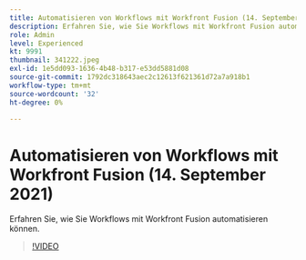 ```yaml
---
title: Automatisieren von Workflows mit Workfront Fusion (14. September 2021)
description: Erfahren Sie, wie Sie Workflows mit Workfront Fusion automatisieren können.
role: Admin
level: Experienced
kt: 9991
thumbnail: 341222.jpeg
exl-id: 1e5dd093-1636-4b48-b317-e53dd5881d08
source-git-commit: 1792dc318643aec2c12613f621361d72a7a918b1
workflow-type: tm+mt
source-wordcount: '32'
ht-degree: 0%

---
```


# Automatisieren von Workflows mit Workfront Fusion (14. September 2021)

Erfahren Sie, wie Sie Workflows mit Workfront Fusion automatisieren können.

>[!VIDEO](https://video.tv.adobe.com/v/341222/?quality=12&learn=on)
